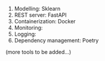 1. Modelling: Sklearn
2. REST server: FastAPI
3. Containerization: Docker
4. Monitoring:
5. Logging:
6. Dependency management: Poetry

(more tools to be added...)